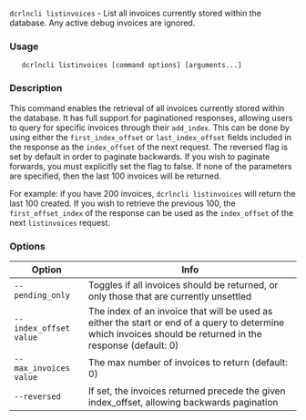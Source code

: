 `dcrlncli listinvoices` - List all invoices currently stored within the database. Any active debug invoices are ignored.

### Usage
```
   dcrlncli listinvoices [command options] [arguments...]
```

### Description

This command enables the retrieval of all invoices currently stored
within the database. It has full support for paginationed responses,
allowing users to query for specific invoices through their `add_index`.
This can be done by using either the `first_index_offset` or
`last_index_offset` fields included in the response as the `index_offset` of
the next request. The reversed flag is set by default in order to
paginate backwards. If you wish to paginate forwards, you must
explicitly set the flag to false. If none of the parameters are
specified, then the last 100 invoices will be returned.

For example: if you have 200 invoices, `dcrlncli listinvoices` will return
the last 100 created. If you wish to retrieve the previous 100, the
`first_offset_index` of the response can be used as the `index_offset` of
the next `listinvoices` request.

### Options
|Option|Info|
|--|--|
|`--pending_only`|        Toggles if all invoices should be returned, or only those that are currently unsettled|
|`--index_offset value`|  The index of an invoice that will be used as either the start or end of a query to determine which invoices should be returned in the response (default: 0)|
|`--max_invoices value`|  The max number of invoices to return (default: 0)|
|`--reversed`|            If set, the invoices returned precede the given index_offset, allowing backwards pagination|
